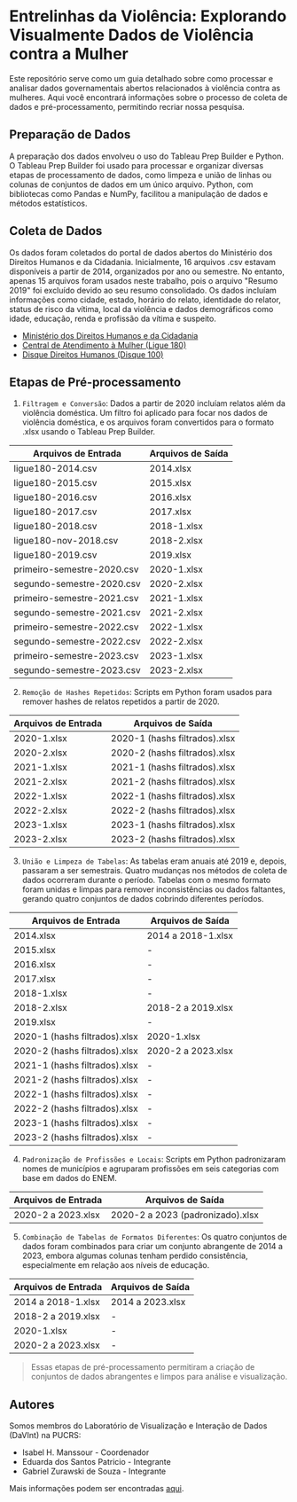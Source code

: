 # Entrelinhas da Violência: Explorando Visualmente Dados de Violência contra a Mulher

Este repositório serve como um guia detalhado sobre como processar e analisar dados governamentais abertos relacionados à violência contra as mulheres. Aqui você encontrará informações sobre o processo de coleta de dados e pré-processamento, permitindo recriar nossa pesquisa.


## Preparação de Dados

A preparação dos dados envolveu o uso do Tableau Prep Builder e Python. O Tableau Prep Builder foi usado para processar e organizar diversas etapas de processamento de dados, como limpeza e união de linhas ou colunas de conjuntos de dados em um único arquivo. Python, com bibliotecas como Pandas e NumPy, facilitou a manipulação de dados e métodos estatísticos.

## Coleta de Dados

Os dados foram coletados do portal de dados abertos do Ministério dos Direitos Humanos e da Cidadania. Inicialmente, 16 arquivos .csv estavam disponíveis a partir de 2014, organizados por ano ou semestre. No entanto, apenas 15 arquivos foram usados neste trabalho, pois o arquivo "Resumo 2019" foi excluído devido ao seu resumo consolidado. Os dados incluíam informações como cidade, estado, horário do relato, identidade do relator, status de risco da vítima, local da violência e dados demográficos como idade, educação, renda e profissão da vítima e suspeito.
- [Ministério dos Direitos Humanos e da Cidadania](https://www.gov.br/mdh/pt-br/acesso-a-informacao/dados-abertos)
- [Central de Atendimento à Mulher (Ligue 180)](https://www.gov.br/mdh/pt-br/acesso-a-informacao/dados-abertos/ligue180)
- [Disque Direitos Humanos (Disque 100)](https://www.gov.br/mdh/pt-br/acesso-a-informacao/dados-abertos/disque100)



## Etapas de Pré-processamento

1. `Filtragem e Conversão`: Dados a partir de 2020 incluíam relatos além da violência doméstica. Um filtro foi aplicado para focar nos dados de violência doméstica, e os arquivos foram convertidos para o formato .xlsx usando o Tableau Prep Builder.

| Arquivos de Entrada               | Arquivos de Saída   |
|-----------------------------------|---------------------|
| ligue180-2014.csv                 | 2014.xlsx           |
| ligue180-2015.csv                 | 2015.xlsx           |
| ligue180-2016.csv                 | 2016.xlsx           |
| ligue180-2017.csv                 | 2017.xlsx           |
| ligue180-2018.csv                 | 2018-1.xlsx         |
| ligue180-nov-2018.csv             | 2018-2.xlsx         |
| ligue180-2019.csv                 | 2019.xlsx           |
| primeiro-semestre-2020.csv        | 2020-1.xlsx         |
| segundo-semestre-2020.csv         | 2020-2.xlsx         |
| primeiro-semestre-2021.csv        | 2021-1.xlsx         |
| segundo-semestre-2021.csv         | 2021-2.xlsx         |
| primeiro-semestre-2022.csv        | 2022-1.xlsx         |
| segundo-semestre-2022.csv         | 2022-2.xlsx         |
| primeiro-semestre-2023.csv        | 2023-1.xlsx         |
| segundo-semestre-2023.csv         | 2023-2.xlsx         |

2. `Remoção de Hashes Repetidos`: Scripts em Python foram usados para remover hashes de relatos repetidos a partir de 2020.

| Arquivos de Entrada   | Arquivos de Saída                 |
|-----------------------|-----------------------------------|
| 2020-1.xlsx           | 2020-1 (hashs filtrados).xlsx     |
| 2020-2.xlsx           | 2020-2 (hashs filtrados).xlsx     |
| 2021-1.xlsx           | 2021-1 (hashs filtrados).xlsx     |
| 2021-2.xlsx           | 2021-2 (hashs filtrados).xlsx     |
| 2022-1.xlsx           | 2022-1 (hashs filtrados).xlsx     |
| 2022-2.xlsx           | 2022-2 (hashs filtrados).xlsx     |
| 2023-1.xlsx           | 2023-1 (hashs filtrados).xlsx     |
| 2023-2.xlsx           | 2023-2 (hashs filtrados).xlsx     |

3. `União e Limpeza de Tabelas`: As tabelas eram anuais até 2019 e, depois, passaram a ser semestrais. Quatro mudanças nos métodos de coleta de dados ocorreram durante o período. Tabelas com o mesmo formato foram unidas e limpas para remover inconsistências ou dados faltantes, gerando quatro conjuntos de dados cobrindo diferentes períodos.

| Arquivos de Entrada               | Arquivos de Saída                 |
|-----------------------------------|-----------------------------------|
| 2014.xlsx                         | 2014 a 2018-1.xlsx                |
| 2015.xlsx                         | -                                 |
| 2016.xlsx                         | -                                 |
| 2017.xlsx                         | -                                 |
| 2018-1.xlsx                       | -                                 |
| 2018-2.xlsx                       | 2018-2 a 2019.xlsx                |
| 2019.xlsx                         | -                                 |
| 2020-1 (hashs filtrados).xlsx     | 2020-1.xlsx                       |
| 2020-2 (hashs filtrados).xlsx     | 2020-2 a 2023.xlsx                |
| 2021-1 (hashs filtrados).xlsx     | -                                 |
| 2021-2 (hashs filtrados).xlsx     | -                                 |
| 2022-1 (hashs filtrados).xlsx     | -                                 |
| 2022-2 (hashs filtrados).xlsx     | -                                 |
| 2023-1 (hashs filtrados).xlsx     | -                                 |
| 2023-2 (hashs filtrados).xlsx     | -                                 | 

4. `Padronização de Profissões e Locais`: Scripts em Python padronizaram nomes de municípios e agruparam profissões em seis categorias com base em dados do ENEM.

| Arquivos de Entrada               | Arquivos de Saída                 |
|-----------------------------------|-----------------------------------|
| 2020-2 a 2023.xlsx                | 2020-2 a 2023 (padronizado).xlsx  |

5. `Combinação de Tabelas de Formatos Diferentes`: Os quatro conjuntos de dados foram combinados para criar um conjunto abrangente de 2014 a 2023, embora algumas colunas tenham perdido consistência, especialmente em relação aos níveis de educação.

| Arquivos de Entrada               | Arquivos de Saída                 |
|-----------------------------------|-----------------------------------|
| 2014 a 2018-1.xlsx                | 2014 a 2023.xlsx                  |
| 2018-2 a 2019.xlsx                | -                                 |
| 2020-1.xlsx                       | -                                 |
| 2020-2 a 2023.xlsx                | -                                 |

> Essas etapas de pré-processamento permitiram a criação de conjuntos de dados abrangentes e limpos para análise e visualização.

## Autores

Somos membros do Laboratório de Visualização e Interação de Dados (DaVInt) na PUCRS:
- Isabel H. Manssour - Coordenador
- Eduarda dos Santos Patricio - Integrante
- Gabriel Zurawski de Souza - Integrante

Mais informações podem ser encontradas [aqui](https://www.inf.pucrs.br/davint/).

